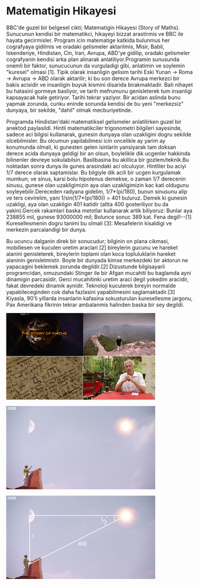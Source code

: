 # Matematigin Hikayesi

BBC'de guzel bir belgesel cikti; Matematigin Hikayesi (Story of
Maths). Sunucunun kendisi bir matematikci, hikayeyi bizzat arastirmis
ve BBC ile hayata gecirmisler. Program icin matematige katkida
bulunmus her cografyaya gidilmis ve oradaki gelismeler aktarilmis,
Misir, Babil, Iskenderiye, Hindistan, Cin, Iran, Avrupa, ABD'ye
gidilip, oradaki gelismeler cografyanin kendisi arka plan alinarak
anlatiliyor.Programin sunusunda onemli bir faktor, sunucucunun da
vurguladigi gibi, anlatimin ve soylemin "kuresel" olmasi [1]. Tipik
olarak insanligin gelisim tarihi Eski Yunan -> Roma -> Avrupa -> ABD
olarak aktarilir; ki bu son derece Avrupa merkezci bir bakis acisidir
ve insanligin buyuk kismini disarida birakmaktadir. Bati nihayet bu
hatasini gormeye basliyor, ve tarih mefrumunu genisleterek tum
insanligi kapsayacak hale getiriyor. Tarihi tekrar yaziyor. Bir acidan
aslinda bunu yapmak zorunda, cunku eninde sonunda kendisi de bu yeni
"merkezsiz" dunyaya, bir sekilde, "dahil" olmak
mecburiyetinde.

Programda Hindistan'daki matematiksel gelismeler anlatilirken guzel
bir anektod paylasildi. Hintli matematikciler trigonometri bilgileri
sayesinde, sadece aci bilgisi kullanarak, gunesin dunyaya olan
uzakligini dogru sekilde olcebilmisler. Bu olcumun yapilabilmesi icin
oncelikle ay yarim ay konumunda olmali, ki gunesten gelen isinlarin
yansiyarak tam doksan derece acida dunyaya geldigi bir an olsun,
boylelikle dik ucgenler hakkinda bilinenler devreye
sokulabilsin. Baslibasina bu akillica bir gozlem/teknik.Bu noktadan
sonra dunya ile gunes arasindaki aci olculuyor. Hintliler bu aciyi 1/7
derece olarak saptamislar. Bu bilgiyle dik acili bir ucgen kurgulamak
mumkun; ve sinus, karsi bolu hipotenus demekse, o zaman 1/7 derecenin
sinusu, gunese olan uzakligimizin aya olan uzakligimizin kac kati
oldugunu soyleyebilir.Dereceden radyana gidelim, 1/7*(pi/180), bunun
sinusunu alip ve ters cevirelim, yani 1/sin(1/7*(pi/180)) = 401
buluruz. Demek ki gunesin uzakligi, aya olan uzakligin 401 katidir
(altta 400 gosteriliyor bu da yakin).Gercek rakamlari baska metotlar
kullanarak artik biliyoruz: Bunlar aya 238855 mil, gunese 93000000
mil; Bolunce sonuc 389 kat. Fena degil!--[1] Kuresellesmenin dogru
tanimi bu olmali [3]: Mesafelerin kisaldigi ve merkezin parcalandigi
bir dunya.

Bu ucuncu dalganin direk bir sonucudur; bilginin on plana cikmasi,
mobillesen ve kuculen uretim araclari [2] bireylerin gucunu ve hareket
alanini genisleterek, bireylerin toplami olan koca topluluklarin
hareket alaninin genisletmistir. Boyle bir dunyada kimse merkezdeki
bir aktorun ne yapacagini beklemek zorunda degildir.[2] Dizustunde
bilgisayarli programcidan, omuzundaki Stinger ile bir Afgan mucahiti
bu baglamda ayni dinamigin parcasidir. Gerci mucahitinki uretim araci
degil yokedim aracidir, fakat devredeki dinamik aynidir. Teknoloji
kuculerek bireyin normalde yapabileceginden cok daha fazlasini
yapabilmesini saglamaktadir.[3] Kiyasla, 90'li yillarda insanlarin
kafasina sokusturulan kuresellesme jargonu, Pax Amerikana fikrinin
tekrar ambalanmis halinden baska bir sey degildi.

![](mathsall.png)

![](indiansunmoon2.png)

![](indiansunmoon3.png)
